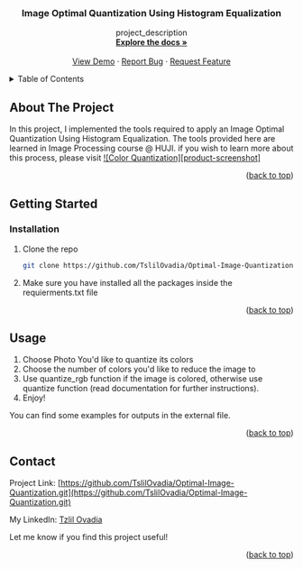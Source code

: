 <!-- PROJECT LOGO -->
<br />
<div align="center">
  <a href="https://github.com/TslilOvadia/Optimal-Image-Quantization">
  </a>

<h3 align="center">Image Optimal Quantization Using Histogram Equalization</h3>

  <p align="center">
    project_description
    <br />
    <a href="https://github.com/TslilOvadia/Optimal-Image-Quantization"><strong>Explore the docs »</strong></a>
    <br />
    <br />
    <a href="https://github.com/TslilOvadia/Optimal-Image-Quantization">View Demo</a>
    ·
    <a href="https://github.com/TslilOvadia/Optimal-Image-Quantization/issues">Report Bug</a>
    ·
    <a href="https://github.com/TslilOvadia/Optimal-Image-Quantization/issues">Request Feature</a>
  </p>
</div>



<!-- TABLE OF CONTENTS -->
<details>
  <summary>Table of Contents</summary>
  <ol>
    <li>
      <a href="#about-the-project">About The Project</a>
      <ul>
      </ul>
    </li>
    <li>
      <a href="#getting-started">Getting Started</a>
      <ul>
        <li><a href="#prerequisites">Prerequisites</a></li>
        <li><a href="#installation">Installation</a></li>
      </ul>
    </li>
    <li><a href="#usage">Usage</a></li>
    <li><a href="#contact">Contact</a></li>
  </ol>
</details>



<!-- ABOUT THE PROJECT -->
## About The Project
In this project, I implemented the tools required to apply an Image Optimal Quantization Using Histogram Equalization.
The tools provided here are learned in Image Processing course @ HUJI.
if you wish to learn more about this process, please visit [![Color Quantization][product-screenshot]](https://en.wikipedia.org/wiki/Color_quantization)



<p align="right">(<a href="#top">back to top</a>)</p>

## Getting Started

<!-- GETTING STARTED -->


### Installation

1. Clone the repo
   ```sh
   git clone https://github.com/TslilOvadia/Optimal-Image-Quantization.git
   ```
2. Make sure you have installed all the packages inside the requierments.txt file


<p align="right">(<a href="#top">back to top</a>)</p>



<!-- USAGE EXAMPLES -->
## Usage
1. Choose Photo You'd like to quantize its colors
2. Choose the number of colors you'd like to reduce the image to
3. Use quantize_rgb function if the image is colored, otherwise use quantize function (read documentation for further instructions).
4. Enjoy!

You can find some examples for outputs in the external file.

<p align="right">(<a href="#top">back to top</a>)</p>


<!-- CONTACT -->
## Contact

Project Link: [https://github.com/TslilOvadia/Optimal-Image-Quantization.git](https://github.com/TslilOvadia/Optimal-Image-Quantization.git)

My LinkedIn: [Tzlil Ovadia](https://www.linkedin.com/in/tzlil-ovadia/)

Let me know if you find this project useful!

<p align="right">(<a href="#top">back to top</a>)</p>



